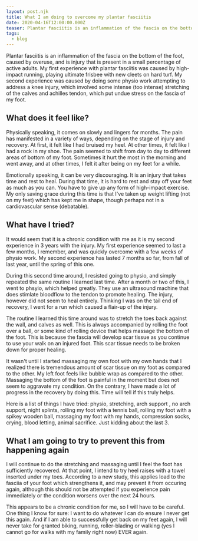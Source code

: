 ```yaml
---
layout: post.njk
title: What I am doing to overcome my plantar fasciitis
date: 2020-04-16T12:00:00.000Z
teaser: Plantar fasciitis is an inflammation of the fascia on the bottom of the foot, caused by overuse, and is injury that is present in a small percentage of active adults. 
tags:
  - blog
---
```

Plantar fasciitis is an inflammation of the fascia on the bottom of the foot, caused by overuse, and is injury that is present in a small percentage of active adults. My first experience with plantar fasciitis was caused by high-impact running, playing ultimate frisbee with new cleets on hard turf. My second experience was caused by doing some physio work attempting to address a knee injury, which involved some intense (too intense) stretching of the calves and achilles tendon, which put undue stress on the fascia of my foot. 

## What does it feel like?
Physically speaking, it comes on slowly and lingers for months. The pain has manifested in a variety of ways, depending on the stage of injury and recovery. At first, it felt like I had bruised my heel. At other times, it felt like I had a rock in my shoe. The pain seemed to shift from day to day to different areas of bottom of my foot. Sometimes it hurt the most in the morning and went away, and at other times, I felt it after being on my feet for a while.

Emotionally speaking, it can be very discouraging. It is an injury that takes time and rest to heal. During that time, it is hard to rest and stay off your feet as much as you can. You have to give up any form of high-impact exercise. My only saving grace during this time is that I've taken up weight lifting (not on my feet) which has kept me in shape, though perhaps not in a cardiovascular sense (debatable).

## What have I tried?
It would seem that it is a chronic condition with me as it is my second experience in 3 years with the injury. My first experience seemed to last a few months, I remember, and was quickly overcome with a few weeks of physio work. My second experience has lasted 7 months so far, from fall of last year, until the spring of this one. 

During this second time around, I resisted going to physio, and simply repeated the same routine I learned last time. After a month or two of this, I went to phsyio, which helped greatly. They use an ultrasound machine that does stimlate bloodflow to the tendon to promote healing. The injury, however did not seem to heal entirely. Thinking I was on the tail end of recovery, I went for a run which caused a flair-up of the injury. 

The routine I learned this time around was to stretch the toes back against the wall, and calves as well. This is always accompanied by rolling the foot over a ball, or some kind of rolling device that helps massage the bottom of the foot. This is because the fascia will develop scar tissue as you continue to use your walk on an injured foot. This scar tissue needs to be broken down for proper healing.

It wasn't until I started massaging my own foot with my own hands that I realized there is tremendous amount of scar tissue on my foot as compared to the other. My left foot feels like bubble wrap as compared to the other. Massaging the bottom of the foot is painful in the moment but does not seem to aggravate my condition. On the contrary, I have made a lot of progress in the recovery by doing this. Time will tell if this truly helps.

Here is a list of things I have tried: physio, stretching, arch support , no arch support, night splints, rolling my foot with a tennis ball, rolling my foot with a spikey wooden ball, massaging my foot with my hands, compression socks, crying, blood letting, animal sacrifice. Just kidding about the last 3.

## What I am going to try to prevent this from happening again
I will continue to do the stretching and massaging until I feel the foot has sufficiently recovered. At that point, I intend to try heel raises with a towel inserted under my toes. According to a <lbwc-a href="https://onlinelibrary.wiley.com/doi/full/10.1111/sms.12313" role="link">new study</lbwc-a>, this applies load to the fasciia of your foot which strengthens it, and may prevent it from occuring again, although this should not be attempted if you experience pain immediately or the condition worsens over the next 24 hours. 

This appears to be a chronic condition for me, so I will have to be careful. One thing I know for sure: I want to do whatever I can do ensure I never get this again. And if I am able to successfully get back on my feet again, I will never take for granted biking, running, roller-blading or walking (yes I cannot go for walks with my family right now) EVER again.   

